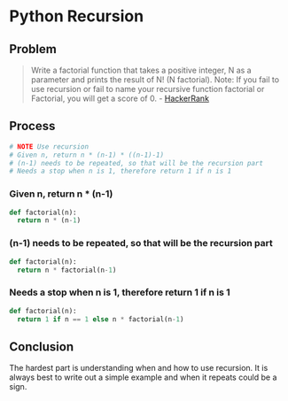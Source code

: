 # Python Recursion

## Problem

> Write a factorial function that takes a positive integer, N as a parameter and prints the result of N! (N factorial). Note: If you fail to use recursion or fail to name your recursive function factorial or Factorial, you will get a score of 0. - [HackerRank](www.hackerrank.com)

## Process

```python
# NOTE Use recursion
# Given n, return n * (n-1) * ((n-1)-1)
# (n-1) needs to be repeated, so that will be the recursion part
# Needs a stop when n is 1, therefore return 1 if n is 1
```

### Given n, return n * (n-1)

```python
def factorial(n):
  return n * (n-1)
```

### (n-1) needs to be repeated, so that will be the recursion part

```python
def factorial(n):
  return n * factorial(n-1)
```

### Needs a stop when n is 1, therefore return 1 if n is 1

```python
def factorial(n):
  return 1 if n == 1 else n * factorial(n-1)
```

## Conclusion
The hardest part is understanding when and how to use recursion. It is always best to write out a simple example and when it repeats could be a sign.
